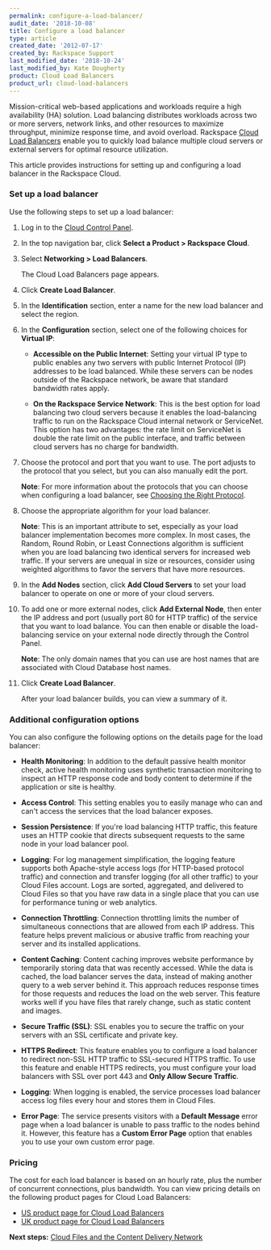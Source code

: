 ```yaml
---
permalink: configure-a-load-balancer/
audit_date: '2018-10-08'
title: Configure a load balancer
type: article
created_date: '2012-07-17'
created_by: Rackspace Support
last_modified_date: '2018-10-24'
last_modified_by: Kate Dougherty
product: Cloud Load Balancers
product_url: cloud-load-balancers
---
```


Mission-critical web-based applications and workloads require a high
availability (HA) solution. Load balancing distributes workloads across two or
more servers, network links, and other resources to maximize throughput,
minimize response time, and avoid overload. Rackspace [Cloud Load
Balancers](https://www.rackspace.com/cloud/load-balancing) enable you to
quickly load balance multiple cloud servers or external servers for optimal
resource utilization.

This article provides instructions for setting up and configuring a load
balancer in the Rackspace Cloud.

### Set up a load balancer

Use the following steps to set up a load balancer:

1. Log in to the [Cloud Control Panel](https://login.rackspace.com).

2. In the top navigation bar, click **Select a Product > Rackspace Cloud**.

3. Select **Networking > Load Balancers**.

    The Cloud Load Balancers page appears.

4. Click **Create Load Balancer**.

5. In the **Identification** section, enter a name for the new load balancer
   and select the region.

6. In the **Configuration** section, select one of the following choices for
   **Virtual IP**:

    - **Accessible on the Public Internet**: Setting your virtual IP type to
      public enables any two servers with public Internet Protocol (IP)
      addresses to be load balanced. While these servers can be nodes outside
      of the Rackspace network, be aware that standard bandwidth rates apply.

    - **On the Rackspace Service Network**: This is the best option for load
      balancing two cloud servers because it enables the load-balancing
      traffic to run on the Rackspace Cloud internal network or ServiceNet.
      This option has two advantages: the rate limit on ServiceNet is double
      the rate limit on the public interface, and traffic between cloud
      servers has no charge for bandwidth.

7. Choose the protocol and port that you want to use. The port adjusts to the
   protocol that you select, but you can also manually edit the port.

    **Note**: For more information about the protocols that you can choose
    when configuring a load balancer, see [Choosing the Right
    Protocol](/how-to/available-protocols-when-configuring-a-cloud-load-balancer).

8. Choose the appropriate algorithm for your load balancer.

    **Note**: This is an important attribute to set, especially as your
    load balancer implementation becomes more complex. In most cases, the
    Random, Round Robin, or Least Connections algorithm is sufficient when
    you are load balancing two identical servers for increased web traffic. If
    your servers are unequal in size or resources, consider using weighted
    algorithms to favor the servers that have more resources.

9.	In the **Add Nodes** section, click **Add Cloud Servers** to set your load
    balancer to operate on one or more of your cloud servers.

10.	To add one or more external nodes, click **Add External Node**, then enter
    the IP address and port (usually port 80 for HTTP traffic) of the service
    that you want to load balance. You can then enable or disable the
    load-balancing service on your external node directly through the Control
    Panel.

     **Note**: The only domain names that you can use are host names that are
     associated with Cloud Database host names.

11.	Click **Create Load Balancer**.

     After your load balancer builds, you can view a summary of it.

### Additional configuration options

You can also configure the following options on the details page for the load
balancer:

- **Health Monitoring**: In addition to the default passive health monitor
  check, active health monitoring uses synthetic transaction monitoring to
  inspect an HTTP response code and body content to determine if the
  application or site is healthy.

- **Access Control**: This setting enables you to easily manage who can and
  can't access the services that the load balancer exposes.

- **Session Persistence**: If you're load balancing HTTP traffic, this feature
  uses an HTTP cookie that directs subsequent requests to the same node in
  your load balancer pool.

- **Logging**: For log management simplification, the logging feature supports
  both Apache-style access logs (for HTTP-based protocol traffic) and
  connection and transfer logging (for all other traffic) to your Cloud Files
  account. Logs are sorted, aggregated, and delivered to Cloud Files so that
  you have raw data in a single place that you can use for performance tuning
  or web analytics.

- **Connection Throttling**: Connection throttling limits the number of
  simultaneous connections that are allowed from each IP address. This feature
  helps prevent malicious or abusive traffic from reaching your server and its
  installed applications.

- **Content Caching**: Content caching improves website performance by
  temporarily storing data that was recently accessed. While the data is
  cached, the load balancer serves the data, instead of making another query
  to a web server behind it. This approach reduces response times for those
  requests and reduces the load on the web server. This feature works well if
  you have files that rarely change, such as static content and images.

- **Secure Traffic (SSL)**: SSL enables you to secure the traffic on your
  servers with an SSL certificate and private key.

- **HTTPS Redirect**: This feature enables you to configure a load balancer
  to redirect non-SSL HTTP traffic to SSL-secured HTTPS traffic. To
  use this feature and enable HTTPS redirects, you must configure your load
  balancers with SSL over port 443 and **Only Allow Secure Traffic**.

- **Logging**: When logging is enabled, the service processes load balancer
  access log files every hour and stores them in Cloud Files.

- **Error Page**: The service presents visitors with a **Default Message**
  error page when a load balancer is unable to pass traffic to the nodes
  behind it. However, this feature has a **Custom Error Page** option that
  enables you to use your own custom error page.

### Pricing

The cost for each load balancer is based on an hourly rate, plus
the number of concurrent connections, plus bandwidth.  You can view pricing
details on the following product pages for Cloud Load Balancers:

- [US product page for Cloud Load Balancers](http://www.rackspace.com/cloud/load-balancing/)
- [UK product page for Cloud Load Balancers](http://www.rackspace.co.uk/cloud-load-balancers/)

**Next steps:** [Cloud Files and the Content Delivery Network](/how-to/getting-started-with-cloud-files-and-cdn/)
